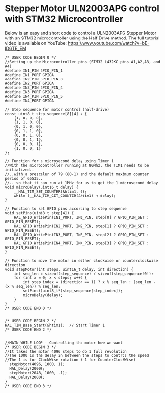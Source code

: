 # Stepper Motor ULN2003APG control with STM32 Microcontroller 
Below is an easy and short code to control a ULN2003APG Stepper Motor with an STM32 microcontroller using the Half Drive method.
The full tutorial video is available on YouTube: https://www.youtube.com/watch?v=bE-lD6TE_EM

    /* USER CODE BEGIN 0 */
    //Setting up the Microcontroller pins (STM32 L432KC pins A1,A2,A3, and A4)
    #define IN1_PIN GPIO_PIN_1
    #define IN1_PORT GPIOA
    #define IN2_PIN GPIO_PIN_3
    #define IN2_PORT GPIOA
    #define IN3_PIN GPIO_PIN_4
    #define IN3_PORT GPIOA
    #define IN4_PIN GPIO_PIN_5
    #define IN4_PORT GPIOA
    
    // Step sequence for motor control (half-drive)
    const uint8_t step_sequence[8][4] = {
        {1, 0, 0, 0},
        {1, 1, 0, 0},
        {0, 1, 0, 0},
        {0, 1, 1, 0},
        {0, 0, 1, 0},
        {0, 0, 1, 1},
        {0, 0, 0, 1},
        {1, 0, 0, 1}
    };
    
    // Function for a microsecond delay using Timer 1
    //With the microcontroller running at 80Mhz, the TIM1 needs to be initialized..
    //..with a prescaler of 79 (80-1) and the default maximum counter period of 65535..
    //.. so that it can run at 1MHz for us to get the 1 microsecond delay
    void microDelay(uint16_t delay) {
        __HAL_TIM_SET_COUNTER(&htim1, 0);
        while (__HAL_TIM_GET_COUNTER(&htim1) < delay);
    }
    
    // Function to set GPIO pins according to step sequence
    void setPins(uint8_t step[4]) {
        HAL_GPIO_WritePin(IN1_PORT, IN1_PIN, step[0] ? GPIO_PIN_SET : GPIO_PIN_RESET);
        HAL_GPIO_WritePin(IN2_PORT, IN2_PIN, step[1] ? GPIO_PIN_SET : GPIO_PIN_RESET);
        HAL_GPIO_WritePin(IN3_PORT, IN3_PIN, step[2] ? GPIO_PIN_SET : GPIO_PIN_RESET);
        HAL_GPIO_WritePin(IN4_PORT, IN4_PIN, step[3] ? GPIO_PIN_SET : GPIO_PIN_RESET);
    }
    
    // Function to move the motor in either clockwise or counterclockwise direction
    void stepMotor(int steps, uint16_t delay, int direction) {
        int seq_len = sizeof(step_sequence) / sizeof(step_sequence[0]);
        for (int x = 0; x < steps; x++) {
            int step_index = (direction == 1) ? x % seq_len : (seq_len - (x % seq_len)) % seq_len;
            setPins((uint8_t*)step_sequence[step_index]);
            microDelay(delay);
        }
    }
    /* USER CODE END 0 */


    /* USER CODE BEGIN 2 */
    HAL_TIM_Base_Start(&htim1);  // Start Timer 1
    /* USER CODE END 2 */


    //MAIN WHILE LOOP - Controlling the motor how we want
    /* USER CODE BEGIN 3 */
    //It takes the motor 4096 steps to do 1 full revolution
    //The 1000 is the delay in between the steps to control the speed
    //The 1 is for ClockWise rotation (-1 for CounterClockWise)
	  stepMotor(4096, 1000, 1);  
	  HAL_Delay(2000);
	  stepMotor(2048, 1000, -1);  
	  HAL_Delay(2000);
    }
    /* USER CODE END 3 */
      

    

